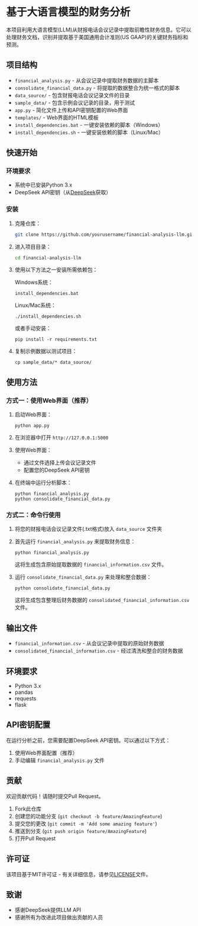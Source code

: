 # 基于大语言模型的财务分析

本项目利用大语言模型(LLM)从财报电话会议记录中提取前瞻性财务信息。它可以处理财务文档，识别并提取基于美国通用会计准则(US GAAP)的关键财务指标和预测。

## 项目结构

- `financial_analysis.py` - 从会议记录中提取财务数据的主脚本
- `consolidate_financial_data.py` - 将提取的数据整合为统一格式的脚本
- `data_source/` - 包含财报电话会议记录文件的目录
- `sample_data/` - 包含示例会议记录的目录，用于测试
- `app.py` - 简化文件上传和API密钥配置的Web界面
- `templates/` - Web界面的HTML模板
- `install_dependencies.bat` - 一键安装依赖的脚本（Windows）
- `install_dependencies.sh` - 一键安装依赖的脚本（Linux/Mac）

## 快速开始

### 环境要求

- 系统中已安装Python 3.x
- DeepSeek API密钥（从[DeepSeek](https://www.deepseek.com/)获取）

### 安装

1. 克隆仓库：
   ```bash
   git clone https://github.com/yourusername/financial-analysis-llm.git
   ```

2. 进入项目目录：
   ```bash
   cd financial-analysis-llm
   ```

3. 使用以下方法之一安装所需依赖包：

   Windows系统：
   ```
   install_dependencies.bat
   ```

   Linux/Mac系统：
   ```
   ./install_dependencies.sh
   ```

   或者手动安装：
   ```
   pip install -r requirements.txt
   ```

4. 复制示例数据以测试项目：
   ```
   cp sample_data/* data_source/
   ```

## 使用方法

### 方式一：使用Web界面（推荐）

1. 启动Web界面：
   ```
   python app.py
   ```

2. 在浏览器中打开 `http://127.0.0.1:5000`

3. 使用Web界面：
   - 通过文件选择上传会议记录文件
   - 配置您的DeepSeek API密钥

4. 在终端中运行分析脚本：
   ```
   python financial_analysis.py
   python consolidate_financial_data.py
   ```

### 方式二：命令行使用

1. 将您的财报电话会议记录文件(.txt格式)放入 `data_source` 文件夹
2. 首先运行 `financial_analysis.py` 来提取财务信息：
   ```
   python financial_analysis.py
   ```
   这将生成包含原始提取数据的 `financial_information.csv` 文件。

3. 运行 `consolidate_financial_data.py` 来处理和整合数据：
   ```
   python consolidate_financial_data.py
   ```
   这将生成包含整理后财务数据的 `consolidated_financial_information.csv` 文件。

## 输出文件

- `financial_information.csv` - 从会议记录中提取的原始财务数据
- `consolidated_financial_information.csv` - 经过清洗和整合的财务数据

## 环境要求

- Python 3.x
- pandas
- requests
- flask

## API密钥配置

在运行分析之前，您需要配置DeepSeek API密钥。可以通过以下方式：
1. 使用Web界面配置（推荐）
2. 手动编辑 `financial_analysis.py` 文件

## 贡献

欢迎贡献代码！请随时提交Pull Request。

1. Fork此仓库
2. 创建您的功能分支 (`git checkout -b feature/AmazingFeature`)
3. 提交您的更改 (`git commit -m 'Add some amazing feature'`)
4. 推送到分支 (`git push origin feature/AmazingFeature`)
5. 打开Pull Request

## 许可证

该项目基于MIT许可证 - 有关详细信息，请参见[LICENSE](LICENSE)文件。

## 致谢

- 感谢DeepSeek提供LLM API
- 感谢所有为改进此项目做出贡献的人员